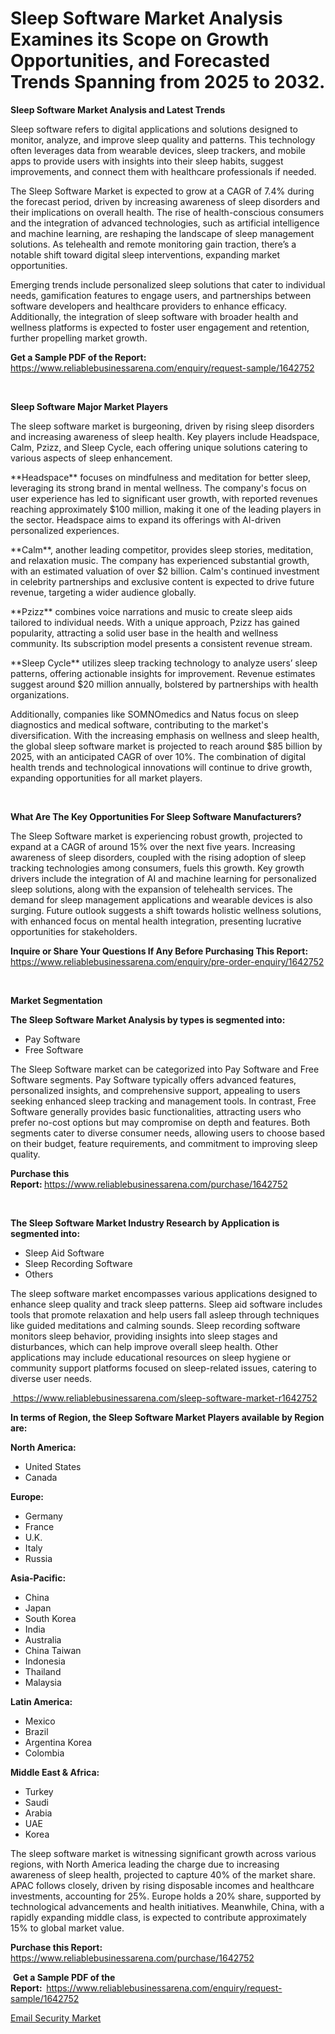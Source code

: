 <p><h1>Sleep Software Market Analysis Examines its Scope on Growth Opportunities, and Forecasted Trends Spanning from 2025 to 2032.</h1></p><p><strong>Sleep Software Market Analysis and Latest Trends</strong></p>
<p><p>Sleep software refers to digital applications and solutions designed to monitor, analyze, and improve sleep quality and patterns. This technology often leverages data from wearable devices, sleep trackers, and mobile apps to provide users with insights into their sleep habits, suggest improvements, and connect them with healthcare professionals if needed.</p><p>The Sleep Software Market is expected to grow at a CAGR of 7.4% during the forecast period, driven by increasing awareness of sleep disorders and their implications on overall health. The rise of health-conscious consumers and the integration of advanced technologies, such as artificial intelligence and machine learning, are reshaping the landscape of sleep management solutions. As telehealth and remote monitoring gain traction, there’s a notable shift toward digital sleep interventions, expanding market opportunities.</p><p>Emerging trends include personalized sleep solutions that cater to individual needs, gamification features to engage users, and partnerships between software developers and healthcare providers to enhance efficacy. Additionally, the integration of sleep software with broader health and wellness platforms is expected to foster user engagement and retention, further propelling market growth.</p></p>
<p><strong>Get a Sample PDF of the Report:&nbsp;</strong> <a href="https://www.reliablebusinessarena.com/enquiry/request-sample/1642752?utm_campaign=2461&utm_medium=2&utm_source=Github&utm_content=ia&utm_term=10032025&utm_id=sleep-software">https://www.reliablebusinessarena.com/enquiry/request-sample/1642752</a></p>
<p>&nbsp;</p>
<p><strong>Sleep Software Major Market Players</strong></p>
<p><p>The sleep software market is burgeoning, driven by rising sleep disorders and increasing awareness of sleep health. Key players include Headspace, Calm, Pzizz, and Sleep Cycle, each offering unique solutions catering to various aspects of sleep enhancement.</p><p>**Headspace** focuses on mindfulness and meditation for better sleep, leveraging its strong brand in mental wellness. The company's focus on user experience has led to significant user growth, with reported revenues reaching approximately $100 million, making it one of the leading players in the sector. Headspace aims to expand its offerings with AI-driven personalized experiences.</p><p>**Calm**, another leading competitor, provides sleep stories, meditation, and relaxation music. The company has experienced substantial growth, with an estimated valuation of over $2 billion. Calm's continued investment in celebrity partnerships and exclusive content is expected to drive future revenue, targeting a wider audience globally.</p><p>**Pzizz** combines voice narrations and music to create sleep aids tailored to individual needs. With a unique approach, Pzizz has gained popularity, attracting a solid user base in the health and wellness community. Its subscription model presents a consistent revenue stream.</p><p>**Sleep Cycle** utilizes sleep tracking technology to analyze users’ sleep patterns, offering actionable insights for improvement. Revenue estimates suggest around $20 million annually, bolstered by partnerships with health organizations.</p><p>Additionally, companies like SOMNOmedics and Natus focus on sleep diagnostics and medical software, contributing to the market's diversification. With the increasing emphasis on wellness and sleep health, the global sleep software market is projected to reach around $85 billion by 2025, with an anticipated CAGR of over 10%. The combination of digital health trends and technological innovations will continue to drive growth, expanding opportunities for all market players.</p></p>
<p>&nbsp;</p>
<p><strong>What Are The Key Opportunities For Sleep Software Manufacturers?</strong></p>
<p><p>The Sleep Software market is experiencing robust growth, projected to expand at a CAGR of around 15% over the next five years. Increasing awareness of sleep disorders, coupled with the rising adoption of sleep tracking technologies among consumers, fuels this growth. Key growth drivers include the integration of AI and machine learning for personalized sleep solutions, along with the expansion of telehealth services. The demand for sleep management applications and wearable devices is also surging. Future outlook suggests a shift towards holistic wellness solutions, with enhanced focus on mental health integration, presenting lucrative opportunities for stakeholders.</p></p>
<p><strong>Inquire or Share Your Questions If Any Before Purchasing This Report:</strong> <a href="https://www.reliablebusinessarena.com/enquiry/pre-order-enquiry/1642752?utm_campaign=2461&utm_medium=2&utm_source=Github&utm_content=ia&utm_term=10032025&utm_id=sleep-software">https://www.reliablebusinessarena.com/enquiry/pre-order-enquiry/1642752</a></p>
<p>&nbsp;</p>
<p><strong>Market Segmentation</strong></p>
<p><strong>The Sleep Software Market Analysis by types is segmented into:</strong></p>
<p><ul><li>Pay Software</li><li>Free Software</li></ul></p>
<p><p>The Sleep Software market can be categorized into Pay Software and Free Software segments. Pay Software typically offers advanced features, personalized insights, and comprehensive support, appealing to users seeking enhanced sleep tracking and management tools. In contrast, Free Software generally provides basic functionalities, attracting users who prefer no-cost options but may compromise on depth and features. Both segments cater to diverse consumer needs, allowing users to choose based on their budget, feature requirements, and commitment to improving sleep quality.</p></p>
<p><strong>Purchase this Report:&nbsp;</strong><a href="https://www.reliablebusinessarena.com/purchase/1642752?utm_campaign=2461&utm_medium=2&utm_source=Github&utm_content=ia&utm_term=10032025&utm_id=sleep-software">https://www.reliablebusinessarena.com/purchase/1642752</a></p>
<p>&nbsp;</p>
<p><strong>The Sleep Software Market Industry Research by Application is segmented into:</strong></p>
<p><ul><li>Sleep Aid Software</li><li>Sleep Recording Software</li><li>Others</li></ul></p>
<p><p>The sleep software market encompasses various applications designed to enhance sleep quality and track sleep patterns. Sleep aid software includes tools that promote relaxation and help users fall asleep through techniques like guided meditations and calming sounds. Sleep recording software monitors sleep behavior, providing insights into sleep stages and disturbances, which can help improve overall sleep health. Other applications may include educational resources on sleep hygiene or community support platforms focused on sleep-related issues, catering to diverse user needs.</p></p>
<p><a href="https://www.reliablebusinessarena.com/sleep-software-market-r1642752?utm_campaign=2461&utm_medium=2&utm_source=Github&utm_content=ia&utm_term=10032025&utm_id=sleep-software">&nbsp;https://www.reliablebusinessarena.com/sleep-software-market-r1642752</a></p>
<p><strong>In terms of Region, the Sleep Software Market Players available by Region are:</strong></p>
<p>
    <p> <strong> North America: </strong>
        <ul>
            <li>United States</li>
            <li>Canada</li>
        </ul>
        </p> 
    <p> <strong> Europe: </strong>
        <ul>
            <li>Germany</li>
            <li>France</li>
            <li>U.K.</li>
            <li>Italy</li>
            <li>Russia</li>
        </ul>
        </p> 
    <p> <strong> Asia-Pacific: </strong>
        <ul>
            <li>China</li>
            <li>Japan</li>
            <li>South Korea</li>
            <li>India</li>
            <li>Australia</li>
            <li>China Taiwan</li>
            <li>Indonesia</li>
            <li>Thailand</li>
            <li>Malaysia</li>
        </ul>
        </p> 
    <p> <strong> Latin America: </strong>
        <ul>
            <li>Mexico</li>
            <li>Brazil</li>
            <li>Argentina Korea</li>
            <li>Colombia</li>
        </ul>
        </p> 
    <p> <strong> Middle East & Africa: </strong>
        <ul>
            <li>Turkey</li>
            <li>Saudi</li>
            <li>Arabia</li>
            <li>UAE</li>
            <li>Korea</li>
        </ul>
    </p>
    </p>
<p><p>The sleep software market is witnessing significant growth across various regions, with North America leading the charge due to increasing awareness of sleep health, projected to capture 40% of the market share. APAC follows closely, driven by rising disposable incomes and healthcare investments, accounting for 25%. Europe holds a 20% share, supported by technological advancements and health initiatives. Meanwhile, China, with a rapidly expanding middle class, is expected to contribute approximately 15% to global market value.</p></p>
<p><strong>Purchase this Report: </strong><a href="https://www.reliablebusinessarena.com/purchase/1642752?utm_campaign=2461&utm_medium=2&utm_source=Github&utm_content=ia&utm_term=10032025&utm_id=sleep-software">https://www.reliablebusinessarena.com/purchase/1642752</a></p>
<p>&nbsp;<strong>Get a Sample PDF of the Report:&nbsp;&nbsp;</strong><a href="https://www.reliablebusinessarena.com/enquiry/request-sample/1642752?utm_campaign=2461&utm_medium=2&utm_source=Github&utm_content=ia&utm_term=10032025&utm_id=sleep-software">https://www.reliablebusinessarena.com/enquiry/request-sample/1642752</a></p>
<p><strong></strong></p>
<p><p><a href="https://github.com/janraimondo83/Market-Research-Report-List-1/blob/main/email-security-market.md?utm_campaign=2461&utm_medium=2&utm_source=Github&utm_content=ia&utm_term=10032025&utm_id=sleep-software">Email Security Market</a></p></p>